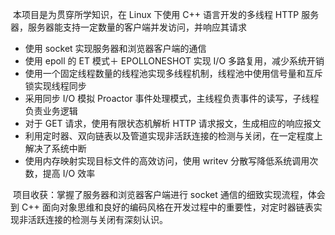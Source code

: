 ​		本项目是为贯穿所学知识，在 Linux 下使用 C++ 语言开发的多线程 HTTP 服务器，服务器能支持一定数量的客户端并发访问，并响应其请求

- 使用 socket 实现服务器和浏览器客户端的通信
- 使用 epoll 的 ET 模式＋ EPOLLONESHOT 实现 I/O 多路复用，减少系统开销
- 使用一个固定线程数量的线程池实现多线程机制，线程池中使用信号量和互斥锁实现线程同步
- 采用同步 I/O 模拟 Proactor  事件处理模式，主线程负责事件的读写，子线程负责业务逻辑
- 对于 GET 请求，使用有限状态机解析 HTTP 请求报文，生成相应的响应报文
- 利用定时器、双向链表以及管道实现非活跃连接的检测与关闭，在一定程度上解决了系统中断
- 使用内存映射实现目标文件的高效访问，使用 writev 分散写降低系统调用次数，提高 I/O 效率

​         项目收获：掌握了服务器和浏览器客户端进行 socket 通信的细致实现流程，体会到 C++ 面向对象思维和良好的编码风格在开发过程中的重要性，对定时器链表实现非活跃连接的检测与关闭有深刻认识。